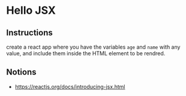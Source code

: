 # Hello JSX

## Instructions
create a react app where you have the variables `age` and `name` with any value, and include them inside the HTML element to be rendred.
## Notions
- https://reactjs.org/docs/introducing-jsx.html
